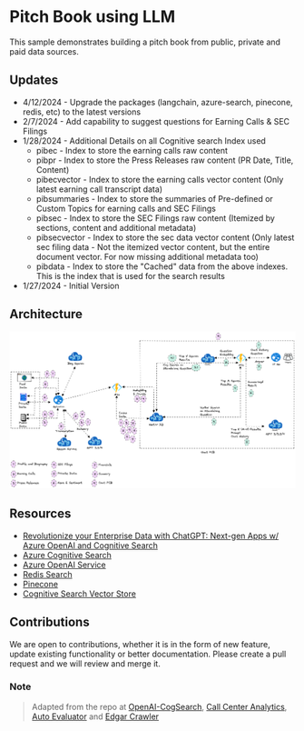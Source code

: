 # Pitch Book using LLM

This sample demonstrates building a pitch book from public, private and paid data sources.

## Updates

* 4/12/2024 - Upgrade the packages (langchain, azure-search, pinecone, redis, etc) to the latest versions
* 2/7/2024 - Add capability to suggest questions for Earning Calls & SEC Filings
* 1/28/2024 - Additional Details on all Cognitive search Index used
  * pibec - Index to store the earning calls raw content
  * pibpr - Index to store the Press Releases raw content (PR Date, Title, Content)
  * pibecvector - Index to store the earning calls vector content (Only latest earning call transcript data)
  * pibsummaries - Index to store the summaries of Pre-defined or Custom Topics for earning calls and SEC Filings
  * pibsec - Index to store the SEC Filings raw content (Itemized by sections, content and additional metadata)
  * pibsecvector - Index to store the sec data vector content (Only latest sec filing data - Not the itemized vector content, but the entire document vector.  For now missing additional metadata too)
  * pibdata - Index to store the "Cached" data from the above indexes.  This is the index that is used for the search results
* 1/27/2024 - Initial Version

## Architecture

![PIB Architecture](/assets/PIB.png)

## Resources

* [Revolutionize your Enterprise Data with ChatGPT: Next-gen Apps w/ Azure OpenAI and Cognitive Search](https://aka.ms/entgptsearchblog)
* [Azure Cognitive Search](https://learn.microsoft.com/azure/search/search-what-is-azure-search)
* [Azure OpenAI Service](https://learn.microsoft.com/azure/cognitive-services/openai/overview)
* [Redis Search](https://learn.microsoft.com/en-us/azure/azure-cache-for-redis/cache-redis-modules#redisearch)
* [Pinecone](https://www.pinecone.io/learn/pinecone-v2/)
* [Cognitive Search Vector Store](https://aka.ms/VectorSearchSignUp)

## Contributions

We are open to contributions, whether it is in the form of new feature, update existing functionality or better documentation.  Please create a pull request and we will review and merge it.

### Note

>Adapted from the repo at [OpenAI-CogSearch](https://github.com/Azure-Samples/azure-search-openai-demo/),  [Call Center Analytics](https://github.com/amulchapla/AI-Powered-Call-Center-Intelligence), [Auto Evaluator](https://github.com/langchain-ai/auto-evaluator) and [Edgar Crawler](https://github.com/nlpaueb/edgar-crawler)
